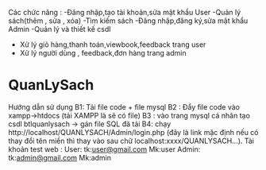 Các chức năng :
-Đăng nhập,tạo tài khoản,sửa mật khẩu User
-Quản lý sách(thêm , sửa , xóa)
-Tìm kiếm sách
-Đăng nhập,đăng ký,sửa mật khẩu Admin
-Quản lý và thiết kế csdl
- Xử lý giỏ hàng,thanh toán,viewbook,feedback trang
user
- Xử lý người dùng , feedback,đơn hàng trang admin

# QuanLySach
Hướng dẫn sử dụng
B1: Tải file code + file mysql
B2 : Đẩy file code vào xampp->htdocs (tải XAMPP là sẽ có file)
B3 : vào trang mysql cá nhân tạo csdl btlquanlysach -> gán file SQL đã tải
B4: chạy http://localhost/QUANLYSACH/Admin/login.php (đây là link mặc định
nếu có thay đổi tên miền thì thay vào sau chữ localhost:xxxx/QUANLYSACH...).
Tài khoản test web :
User: tk:user@gmail.com
Mk:user
Admin: tk:admin@gmail.com
Mk:admin
